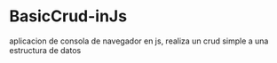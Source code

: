 # BasicCrud-inJs
aplicacion de consola de navegador en js, realiza un crud simple a una estructura de datos

